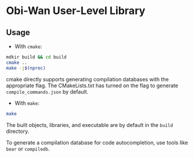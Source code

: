 # Obi-Wan User-Level Library

## Usage

* With `cmake`:

```bash
mdkir build && cd build
cmake ..
make -j$(nproc)
```

cmake directly supports generating compilation databases with the appropriate 
flag. The CMakeLists.txt has turned on the flag to generate `compile_commands.json` 
by default.

* With `make`:

```bash
make
```

The built objects, libraries, and executable are by default in the `build` directory.

To generate a compilation database for code autocompletion, use tools like `bear` or `compiledb`.
